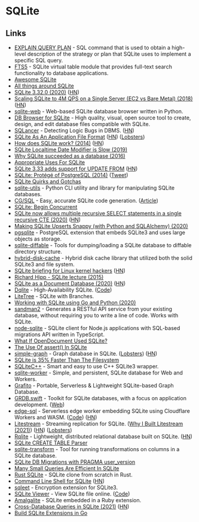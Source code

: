 # SQLite

## Links

* [EXPLAIN QUERY PLAN](https://sqlite.org/eqp.html) - SQL command that is used to obtain a high-level description of the strategy or plan that SQLite uses to implement a specific SQL query.
* [FTS5](https://www.sqlite.org/fts5.html) - SQLite virtual table module that provides full-text search functionality to database applications.
* [Awesome SQLite](https://github.com/planetopendata/awesome-sqlite)
* [All things around SQLite](https://github.com/mindreframer/awesome-sqlite)
* [SQLite 3.32.0 \(2020\)](https://sqlite.org/releaselog/3_32_0.html) \([HN](https://news.ycombinator.com/item?id=23281994)\)
* [Scaling SQLite to 4M QPS on a Single Server \(EC2 vs Bare Metal\) \(2018\)](https://blog.expensify.com/2018/01/08/scaling-sqlite-to-4m-qps-on-a-single-server/) \([HN](https://news.ycombinator.com/item?id=23291779)\)
* [sqlite-web](https://github.com/coleifer/sqlite-web) - Web-based SQLite database browser written in Python.
* [DB Browser for SQLite](https://github.com/sqlitebrowser/sqlitebrowser) - High quality, visual, open source tool to create, design, and edit database files compatible with SQLite.
* [SQLancer](https://github.com/sqlancer/sqlancer) - Detecting Logic Bugs in DBMS. \([HN](https://news.ycombinator.com/item?id=23426753)\)
* [SQLite As An Application File Format](https://sqlite.org/appfileformat.html) \([HN](https://news.ycombinator.com/item?id=23508923)\) \([Lobsters](https://lobste.rs/s/gbj1jf/sqlite_as_application_file_format)\)
* [How does SQLite work? \(2014\)](https://jvns.ca/blog/2014/09/27/how-does-sqlite-work-part-1-pages/) \([HN](https://news.ycombinator.com/item?id=23663071)\)
* [SQLite Localtime Date Modifier is Slow \(2019\)](https://radhifadlillah.com/post/2019-08-11-sqlite-localtime-date-modifier-is-slow/)
* [Why SQLite succeeded as a database \(2016\)](https://changelog.com/podcast/201)
* [Appropriate Uses For SQLite](https://sqlite.org/whentouse.html)
* [SQLite 3.33 adds support for UPDATE FROM](https://www.sqlite.org/lang_update.html#upfrom) \([HN](https://news.ycombinator.com/item?id=24176608)\)
* [SQLite: Protégé of PostgreSQL \(2014\)](https://www.youtube.com/watch?v=ZvmMzI0X7fE) \([Tweet](https://twitter.com/electron0zero/status/1280431762133270529)\)
* [SQLite Quirks and Gotchas](https://sqlite.org/quirks.html)
* [sqlite-utils](https://github.com/simonw/sqlite-utils) - Python CLI utility and library for manipulating SQLite databases.
* [CG/SQL](https://github.com/facebookincubator/CG-SQL) - Easy, accurate SQLite code generation. \([Article](https://engineering.fb.com/open-source/cg-sql/)\)
* [SQLite: Begin Concurrent](https://sqlite.org/src/doc/begin-concurrent/doc/begin_concurrent.md)
* [SQLite now allows multiple recursive SELECT statements in a single recursive CTE \(2020\)](https://fossil-scm.org/forum/forumpost/bacf8cf88c) \([HN](https://news.ycombinator.com/item?id=24843643)\)
* [Making SQLite Upserts Snappy \(with Python and SQLAlchemy\) \(2020\)](https://flightaware.engineering/making-sqlite-upserts-snappy-with-python-and-sqlalchemy/)
* [pgsqlite](https://github.com/sanderhahn/pgsqlite) - PostgreSQL extension that embeds SQLite3 and uses large objects as storage.
* [sqlite-diffable](https://github.com/simonw/sqlite-diffable) - Tools for dumping/loading a SQLite database to diffable directory structure.
* [hybrid-disk-cache](https://github.com/rjyo/hybrid-disk-cache) - Hybrid disk cache library that utilized both the solid SQLite3 and file system.
* [SQLite briefing for Linux kernel hackers](https://sqlite.org/lpc2019/doc/trunk/briefing.md) \([HN](https://news.ycombinator.com/item?id=25167423)\)
* [Richard Hipp - SQLite lecture \(2015\)](https://www.youtube.com/watch?v=gpxnbly9bz4)
* [SQLite as a Document Database \(2020\)](https://dgl.cx/2020/06/sqlite-json-support) \([HN](https://news.ycombinator.com/item?id=25226260)\)
* [Dqlite](https://dqlite.io/) - High-Availability SQLite. \([Code](https://github.com/canonical/dqlite)\)
* [LiteTree](https://github.com/aergoio/litetree) - SQLite with Branches.
* [Working with SQLite using Go and Python \(2020\)](https://www.ardanlabs.com/blog/2020/11/working-with-sqlite-using-go-python.html)
* [sandman2](https://github.com/jeffknupp/sandman2) - Generates a RESTful API service from your existing database, without requiring you to write a line of code. Works with SQLite.
* [node-sqlite](https://github.com/kriasoft/node-sqlite) - SQLite client for Node.js applications with SQL-based migrations API written in TypeScript.
* [What If OpenDocument Used SQLite?](https://www.sqlite.org/affcase1.html)
* [The Use Of assert\(\) In SQLite](https://sqlite.org/assert.html)
* [simple-graph](https://github.com/dpapathanasiou/simple-graph) - Graph database in SQLite. \([Lobsters](https://lobste.rs/s/x0fk0a/simple_graph_graph_database_sqlite)\) \([HN](https://news.ycombinator.com/item?id=25544397)\)
* [SQLite is 35% Faster Than The Filesystem](https://www.sqlite.org/fasterthanfs.html)
* [SQLiteC++](https://github.com/SRombauts/SQLiteCpp) - Smart and easy to use C++ SQLite3 wrapper.
* [sqlite-worker](https://github.com/WebReflection/sqlite-worker) - Simple, and persistent, SQLite database for Web and Workers.
* [Grafito](https://github.com/arturo-lang/grafito) - Portable, Serverless & Lightweight SQLite-based Graph Database.
* [GRDB.swift](https://github.com/groue/GRDB.swift) - Toolkit for SQLite databases, with a focus on application development. \([Web](http://groue.github.io/GRDB.swift/)\)
* [edge-sql](https://sql.lspgn.workers.dev/) - Serverless edge worker embedding SQLite using Cloudflare Workers and WASM. \([Code](https://github.com/lspgn/edge-sql)\) \([HN](https://news.ycombinator.com/item?id=25842999)\)
* [Litestream](https://github.com/benbjohnson/litestream) - Streaming replication for SQLite. \([Why I Built Litestream \(2021\)](https://litestream.io/blog/why-i-built-litestream/)\) \([HN](https://news.ycombinator.com/item?id=26103776)\) \([Lobsters](https://lobste.rs/s/bplm1x/why_i_built_litestream)\)
* [Rqlite](https://github.com/rqlite/rqlite) - Lightweight, distributed relational database built on SQLite. \([HN](https://news.ycombinator.com/item?id=25871605)\)
* [SQLite CREATE TABLE Parser](https://github.com/marcobambini/sqlite-createtable-parser)
* [sqlite-transform](https://github.com/simonw/sqlite-transform) - Tool for running transformations on columns in a SQLite database.
* [SQLite DB Migrations with PRAGMA user\_version](https://levlaz.org/sqlite-db-migrations-with-pragma-user_version/)
* [Many Small Queries Are Efficient In SQLite](https://sqlite.org/np1queryprob.html)
* [Rust SQLite](https://github.com/joaoh82/rust_sqlite) - SQLite clone from scratch in Rust.
* [Command Line Shell for SQLite](https://www.sqlite.org/cli.html) \([HN](https://news.ycombinator.com/item?id=26162115)\)
* [sqleet](https://github.com/resilar/sqleet) - Encryption extension for SQLite3.
* [SQLite Viewer](http://inloop.github.io/sqlite-viewer/) - View SQLite file online. \([Code](https://github.com/inloop/sqlite-viewer)\)
* [Amalgalite](https://github.com/copiousfreetime/amalgalite) - SQLite embedded in a Ruby extension.
* [Cross-Database Queries in SQLite \(2021\)](https://simonwillison.net/2021/Feb/21/cross-database-queries/) \([HN](https://news.ycombinator.com/item?id=26217754)\)
* [Build SQLite Extensions in Go](https://github.com/riyaz-ali/sqlite)

